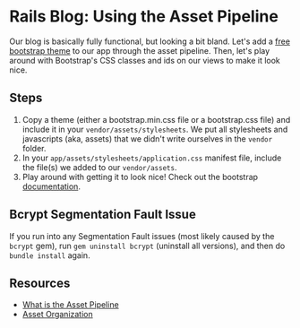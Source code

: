 # Rails Blog: Using the Asset Pipeline

Our blog is basically fully functional, but looking a bit bland. Let's add a [free bootstrap theme](http://bootswatch.com/) to our app through the asset pipeline. Then, let's play around with Bootstrap's CSS classes and ids on our views to make it look nice.

## Steps

1. Copy a theme (either a bootstrap.min.css file or a bootstrap.css file) and include it in your `vendor/assets/stylesheets`. We put all stylesheets and javascripts (aka, assets) that we didn't write ourselves in the `vendor` folder.
2. In your `app/assets/stylesheets/application.css` manifest file, include the file(s) we added to our `vendor/assets`.
3. Play around with getting it to look nice! Check out the bootstrap [documentation](http://getbootstrap.com/css/).

## Bcrypt Segmentation Fault Issue

If you run into any Segmentation Fault issues (most likely caused by the `bcrypt` gem), run `gem uninstall bcrypt` (uninstall all versions), and then do `bundle install` again.

## Resources

* [What is the Asset Pipeline](http://edgeguides.rubyonrails.org/asset_pipeline.html#what-is-the-asset-pipeline-questionmark)
* [Asset Organization](http://edgeguides.rubyonrails.org/asset_pipeline.html#asset-organization)
